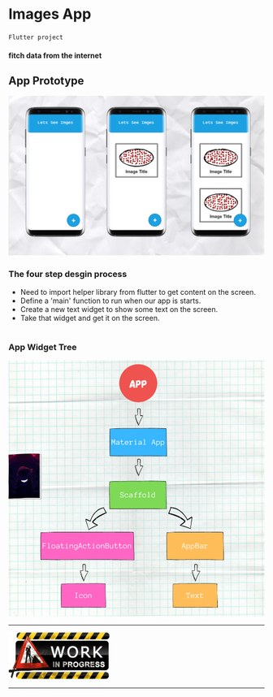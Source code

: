 # Images App

`Flutter project`

#### fitch data from the internet 

## App Prototype 
<img src='Images/AppPrototype.png'>

### The four step desgin process 
* Need to import helper library from flutter to get content on the screen.
* Define a 'main' function to run when our app is starts.
* Create a new text widget to show some text on the screen.
* Take that widget and get it on the screen.
#

### App Widget Tree
<img src='Images/AppWidgetTree.png'>

* * * 

<img src='Images/workInProg.png' width = '200px'>

* * *
